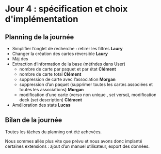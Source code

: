 # Jour 4 : spécification et choix d'implémentation

## Planning de la journée

- Simplifier l’onglet de recherche : retirer les filtres **Laury**
- Changer la création des cartes réversible **Laury**
- Màj des 
- Extraction d’information de la base (méthdes dans User)
  - nombre de carte par paquet et par état **Clément**
  - nombre de carte total **Clément**
  - suppression de carte avec l’association **Morgan**
  - suppression d’un paquet (supprimer toutes les cartes associées et toutes les associations) **Morgan**
  - modification d’une carte (verso non unique , set verso), modification deck (set description) **Clément**
- Amélioration des stats **Lucas**

## Bilan de la journée

Toutes les tâches du planning ont été achevées.

Nous sommes allés plus vite que prévu et nous avons donc implanté certaines
extensions : ajout d’un manuel utilisateur, export des données.
